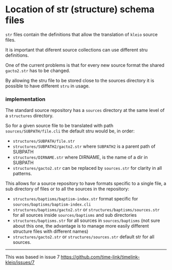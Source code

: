 # Location of str (structure) schema files

`str` files contain the definitions that
allow the translation of `kleio` source files.


It is important that diferent source collections can use different stru definitions.

One of the current problems is that for every new source format the shared `gacto2.str` has to be changed.

By allowing the stru file to be stored close to the sources directory it is possible to have different `stru` in usage.

### implementation

The standard source repository has a `sources` directory at the same level of a `structures` directory.

So for a given source file to be translated with path `sources/SUBPATH/file.cli` the default stru would be, in order:

* `structures/SUBPATH/file.str`  
* `structures/SUBPATH2/gacto2.str`
 where `SUBPATH2` is a parent path of SUBPATH
* `structures/DIRNAME.str`  where DIRNAME, is the name of a dir in SUBPATH
* `structures/gacto2.str` can be replaced by `sources.str`  for clarity in all patterns.

This allows for a source repository to have formats specific to a single file, a sub directory of files or to all the sources in the repository:

*  `structures/baptisms/baptism-index.str` format specific for `sources/baptisms/baptism-index.cli` 
* `structures/baptisms/gacto2.str` or `structures/baptisms/sources.str` for all sources inside `sources/baptisms` and sub directories
* `structures/baptisms.str`  for all sources in `sources/baptisms` (not sure about this one, the advantage is to manage more easily different structure files with different names)
* `structures/gacto2.str` or `structures/sources.str` default str for all sources.

---
This was based in issue 7 https://github.com/time-link/timelink-kleio/issues/7
